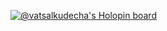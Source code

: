 [![@vatsalkudecha's Holopin board](https://holopin.me/vatsalkudecha)](https://holopin.io/@vatsalkudecha)
<!---
vatsalkudecha/vatsalkudecha is a ✨ special ✨ repository because its `README.md` (this file) appears on your GitHub profile.
You can click the Preview link to take a look at your changes.
--->
